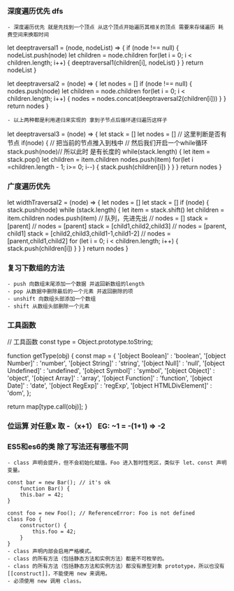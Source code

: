 ### 深度遍历优先 dfs
    - 深度遍历优先 就是先找到一个顶点 从这个顶点开始遍历其相关的顶点 需要来存储遍历 耗费空间来换取时间

let deeptraversal1 = (node, nodeList) => {
    if (node !== null) {
        nodeList.push(node)
        let children = node.children
        for(let i = 0; i < children.length; i++) {
            deeptraversal1(children[i], nodeList)
        }
    }
    return nodeList
}

let deeptraversal2 = (node) => {
    let nodes = []
    if (node !== null) {
        nodes.push(node)
        let children = node.children
        for(let i = 0; i < children.length; i++) {
            nodes = nodes.concat(deeptraversal2(children[i]))
        }
    }
    return nodes
}

    - 以上两种都是利用递归来实现的 拿到子节点后循环递归遍历这样子

let deeptraversal3 = (node) => {
    let stack = []
    let nodes = []
    // 这里判断是否有节点
    if(node) {
        // 把当前的节点推入到栈中
        // 然后我们开启一个while循环
        stack.push(node)// 所以此时 是有长度的
        while(stack.length) {
            let item = stack.pop()
            let children = item.children
            nodes.push(item)
            for(let i =children.length - 1; i>= 0; i--) {
                stack.push(children[i])
            }
        }
    }
    return nodes
}


### 广度遍历优先
let widthTraversal2 = (node) => {
  let nodes = []
  let stack = []
  if (node) {
    stack.push(node)
    while (stack.length) {
      let item = stack.shift()
      let children = item.children
      nodes.push(item)
        // 队列，先进先出
        // nodes = [] stack = [parent]
        // nodes = [parent] stack = [child1,child2,child3]
        // nodes = [parent, child1] stack = [child2,child3,child1-1,child1-2]
        // nodes = [parent,child1,child2]
      for (let i = 0; i < children.length; i++) {
        stack.push(children[i])
      }
    }
  }
  return nodes
}

### 复习下数组的方法
    - push 向数组末尾添加一个数据 并返回新数组的length
    - pop 从数据中删除最后的一个元素 并返回删除的项
    - unshift 向数组头部添加一个数组
    - shift 从数组头部删除一个元素


### 工具函数
// 工具函数
const type = Object.prototype.toString;

function getType(obj) {
  const map = {
    '[object Boolean]'         : 'boolean',
    '[object Number]'          : 'number',
    '[object String]'          : 'string',
    '[object Null]'            : 'null',
    '[object Undefined]'       : 'undefined',
    '[object Symbol]'          : 'symbol',
    '[object Object]'          : 'object',
    '[object Array]'           : 'array',
    '[object Function]'        : 'function',
    '[object Date]'            : 'date',
    '[object RegExp]'          : 'regExp',
    '[object HTMLDivElement]'  : 'dom',
  };

  return map[type.call(obj)];
}


### 位运算 对任意x 取 -（x+1） EG: ~1 = -(1+1) => -2

### ES5和es6的类 除了写法还有哪些不同
    - class 声明会提升，但不会初始化赋值。Foo 进入暂时性死区，类似于 let、const 声明变量。

    const bar = new Bar(); // it's ok
        function Bar() {
        this.bar = 42;
    }

    const foo = new Foo(); // ReferenceError: Foo is not defined
    class Foo {
        constructor() {
            this.foo = 42;
        }
    }
    - class 声明内部会启用严格模式。
    - class 的所有方法（包括静态方法和实例方法）都是不可枚举的。
    - class 的所有方法（包括静态方法和实例方法）都没有原型对象 prototype，所以也没有[[construct]]，不能使用 new 来调用。
    - 必须使用 new 调用 class。